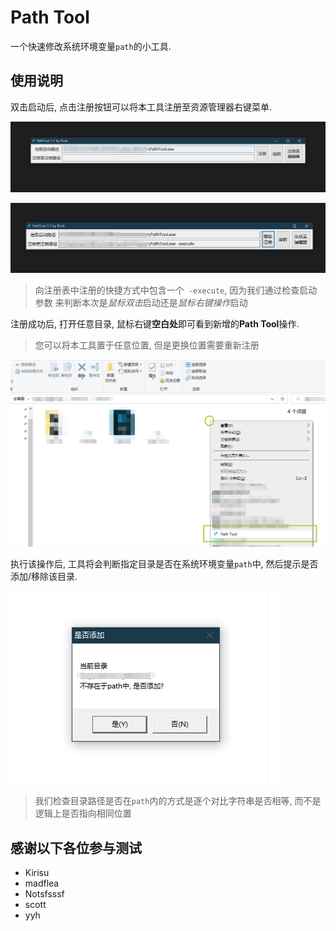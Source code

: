﻿# Path Tool

一个快速修改系统环境变量`path`的小工具.

## 使用说明

双击启动后, 点击注册按钮可以将本工具注册至资源管理器右键菜单.

![pic1](pic1.png)

![pic2](pic2.png)

> 向注册表中注册的快捷方式中包含一个` -execute`, 因为我们通过检查启动参数
> 来判断本次是*鼠标双击*启动还是*鼠标右键操作*启动

注册成功后, 打开任意目录, 鼠标右键**空白处**即可看到新增的**Path Tool**操作.

> 您可以将本工具置于任意位置, 但是更换位置需要重新注册

![pic3](pic3.png)

执行该操作后, 工具将会判断指定目录是否在系统环境变量`path`中, 然后提示是否添加/移除该目录.

![pic4](pic4.png)

> 我们检查目录路径是否在`path`内的方式是逐个对比字符串是否相等,
> 而不是逻辑上是否指向相同位置

## 感谢以下各位参与测试

* Kirisu
* madflea
* Notsfsssf
* scott
* yyh
